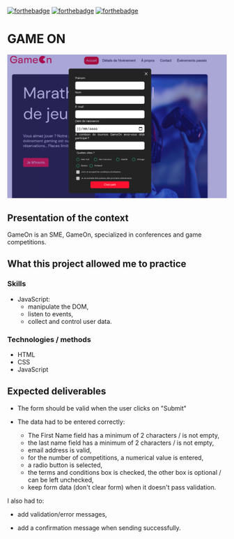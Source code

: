 [![forthebadge](https://forthebadge.com/images/badges/uses-html.svg)](https://forthebadge.com)
[![forthebadge](https://forthebadge.com/images/badges/uses-css.svg)](https://forthebadge.com)
[![forthebadge](https://forthebadge.com/images/badges/made-with-javascript.svg)](https://forthebadge.com)

# GAME ON

![GameOn](GameOn_capture.png "GameOn")

## Presentation of the context

GameOn is an SME, GameOn, specialized in conferences and game competitions.

## What this project allowed me to practice

### Skills

* JavaScript:
  * manipulate the DOM,
  * listen to events,
  * collect and control user data.

### Technologies / methods

* HTML
* CSS
* JavaScript

## Expected deliverables

* The form should be valid when the user clicks on "Submit"


* The data had to be entered correctly:

  * The First Name field has a minimum of 2 characters / is not empty,
  * the last name field has a minimum of 2 characters / is not empty,
  * email address is valid,
  * for the number of competitions, a numerical value is entered,
  * a radio button is selected,
  * the terms and conditions box is checked, the other box is optional / can be left unchecked,
  * keep form data (don't clear form) when it doesn't pass validation.


I also had to:

* add validation/error messages,

* add a confirmation message when sending successfully.
